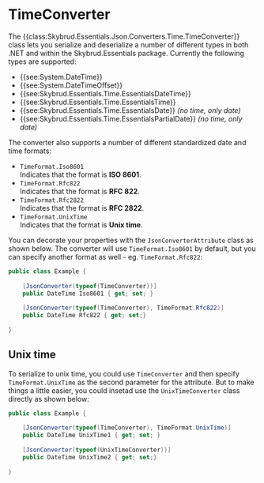# TimeConverter

The {{class:Skybrud.Essentials.Json.Converters.Time.TimeConverter}} class lets you serialize and deserialize a number of different types in both .NET and within the Skybrud.Essentials package. Currently the following types are supported:

- {{see:System.DateTime}}
- {{see:System.DateTimeOffset}}
- {{see:Skybrud.Essentials.Time.EssentialsDateTime}}
- {{see:Skybrud.Essentials.Time.EssentialsTime}}
- {{see:Skybrud.Essentials.Time.EssentialsDate}} *(no time, only date)*
- {{see:Skybrud.Essentials.Time.EssentialsPartialDate}} *(no time, only date)*

The converter also supports a number of different standardized date and time formats:

- <code field="Skybrud.Essentials.Time.TimeFormat.Iso8601, Skybrud.Essentials">TimeFormat.Iso8601</code>  
  Indicates that the format is **ISO 8601**.
- <code field="Skybrud.Essentials.Time.TimeFormat.Rfc822, Skybrud.Essentials">TimeFormat.Rfc822</code>  
  Indicates that the format is **RFC 822**.
- <code field="Skybrud.Essentials.Time.TimeFormat.Rfc2822, Skybrud.Essentials">TimeFormat.Rfc2822</code>  
  Indicates that the format is **RFC 2822**.
- <code field="Skybrud.Essentials.Time.TimeFormat.UnixTime, Skybrud.Essentials">TimeFormat.UnixTime</code>  
  Indicates that the format is **Unix time**.

You can decorate your properties with the <code type="Newtonsoft.Json.JsonConverterAttribute, Newtonsoft.Json">JsonConverterAttribute</code> class as shown below. The converter will use <code field="Skybrud.Essentials.Time.TimeFormat.Iso8601, Skybrud.Essentials">TimeFormat.Iso8601</code> by default, but you can specify another format as well - eg. <code field="Skybrud.Essentials.Time.TimeFormat.Rfc822, Skybrud.Essentials">TimeFormat.Rfc822</code>:

```c#
public class Example {
    
    [JsonConverter(typeof(TimeConverter))]
    public DateTime Iso8601 { get; set; }
    
    [JsonConverter(typeof(TimeConverter), TimeFormat.Rfc822)]
    public DateTime Rfc822 { get; set;}
    
}
```

## Unix time

To serialize to unix time, you could use <code type="Skybrud.Essentials.Json.Converters.Time.TimeConverter, Skybrud.Essentials">TimeConverter</code> and then specify <code field="Skybrud.Essentials.Time.TimeFormat.UnixTime, Skybrud.Essentials">TimeFormat.UnixTime</code> as the second parameter for the attribute. But to make things a little easier, you could insetad use the <code type="Skybrud.Essentials.Json.Converters.Time.UnixTimeConverter, Skybrud.Essentials">UnixTimeConverter</code> class directly as shown below:

```c#
public class Example {
    
    [JsonConverter(typeof(TimeConverter), TimeFormat.UnixTime)]
    public DateTime UnixTime1 { get; set; }
    
    [JsonConverter(typeof(UnixTimeConverter))]
    public DateTime UnixTime2 { get; set;}
    
}
```